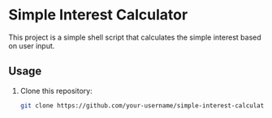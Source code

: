 # Simple Interest Calculator

This project is a simple shell script that calculates the simple interest based on user input. 

## Usage

1. Clone this repository:
   ```bash
   git clone https://github.com/your-username/simple-interest-calculator.git
